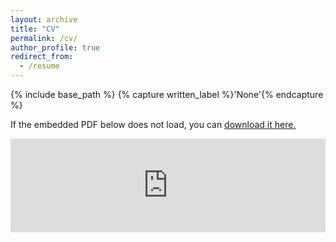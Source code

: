```yaml
---
layout: archive
title: "CV"
permalink: /cv/
author_profile: true
redirect_from:
  - /resume
---
```


{% include base_path %}
{% capture written_label %}'None'{% endcapture %}

If the embedded PDF below does not load, you can <u><a href="https://github.com/sestoeckl/sestoeckl.github.io/blob/master/SEStoeckl_cv.pdf">download it here.</a></u>
<br/>

<embed src="https://github.com/sestoeckl/sestoeckl.github.io/blob/master/SEStoeckl_cv.pdf" type="application/pdf" width="100%" />
